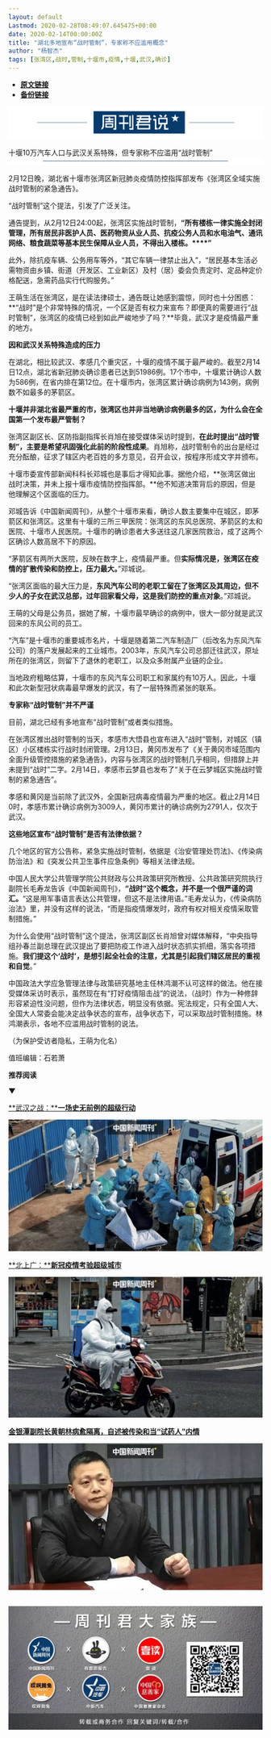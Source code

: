 ```yaml
---
layout: default
Lastmod: 2020-02-28T08:49:07.645475+00:00
date: 2020-02-14T00:00:00Z
title: "湖北多地宣布“战时管制”，专家称不应滥用概念"
author: "杨智杰"
tags: [张湾区,战时,管制,十堰市,疫情,十堰,武汉,确诊]
---
```


* [**原文链接**](http://mp.weixin.qq.com/s?__biz=MjM5MDU1Mzg3Mw==&mid=2651250401&idx=1&sn=a3a1b8e3a7b18480353ffbccbe245f66&chksm=bdb17c9f8ac6f589d7c889c6f09f5376fdbb7fba278fd4bc6b373e16ed062dac55f3c8a2af9b#rd)
* [**备份链接**](http://archive.is/JoQwu)


![](/images/post/f41406ec9ad46136ba4493dadf70b2d1.jpg)

十堰10万汽车人口与武汉关系特殊，但专家称不应滥用“战时管制”![](/images/post/5068c0a7c0924f3c134f3186e9e4ae73.jpg)

2月12日晚，湖北省十堰市张湾区新冠肺炎疫情防控指挥部发布《张湾区全域实施战时管制的紧急通告》。

“战时管制”这个提法，引发了广泛关注。

通告提到，从2月12日24:00起，张湾区实施战时管制，**“所有楼栋一律实施全封闭管理，所有居民非医护人员、医药物资从业人员、抗疫公务人员和水电油气、通讯网络、粮食蔬菜等基本民生保障从业人员，不得出入楼栋。****”**

此外，除抗疫车辆、公务用车等外，“其它车辆一律禁止出入”，“居民基本生活必需物资由乡镇、街道（开发区、工业新区）及村（居）委会负责定时、定品种定价格配送，急需药品实行代购服务。”

王萌生活在张湾区，是在读法律硕士，通告既让她感到震惊，同时也十分困惑：**“战时”是个非常特殊的情况，一个区是否有权力来宣布？即便真的需要进行“战时管制”，张湾区的疫情已经到如此严峻地步了吗？**毕竟，武汉才是疫情最严重的地方。

**因和武汉关系特殊造成的压力**

在湖北，相比较武汉、孝感几个重灾区，十堰的疫情不属于最严峻的。截至2月14日12点，湖北省新冠肺炎确诊患者已达到51986例。17个市中，十堰累计确诊人数为586例，在省内排在第12位。在十堰市内，张湾区累计确诊病例为143例，病例数不如最多的茅箭区。

**十堰并非湖北省最严重的市，张湾区也并非当地确诊病例最多的区，为什么会在全国第一个发布最严管制？**

张湾区副区长、区防指副指挥长肖旭在接受媒体采访时提到，**在此时提出“战时管制”，主要是希望巩固强化此前的阶段性成果**。肖旭称，战时管制令的出台是经过充分酝酿，征求了辖区内老百姓的多方意见，召开会议，按程序形成文字并颁布。

十堰市委宣传部新闻科科长邓城也是事后才得知此事。据他介绍，**张湾区做出战时决策，并未上报十堰市疫情防控指挥部。**他不知道决策背后的原因，但是他理解这个区面临的压力。

邓城告诉《中国新闻周刊》，从整个十堰市来看，确诊人数主要集中在城区，即茅箭区和张湾区。这里有十堰的三所三甲医院：张湾区的东风总医院、茅箭区的太和医院、十堰市人民医院。十堰市的确诊患者大多送往这几家医院救治，成了这两个区确诊人数高居不下的原因。

“茅箭区有两所大医院，反映在数字上，疫情最严重。但**实际情况是，张湾区在疫情的扩散传染和防控上，压力最大。**”邓城说。

“张湾区面临的最大压力是，**东风汽车公司的老职工留在了张湾区及其周边，但不少人的子女在武汉总部，过年回家看父母，这是我们防控的重点对象**。”邓城说。

王萌的父母是公务员，据她了解，十堰市最早确诊的病例中，很大一部分就是武汉回来的东风公司的员工。

“汽车”是十堰市的重要城市名片，十堰是随着第二汽车制造厂（后改名为东风汽车公司）的落户发展起来的工业城市。2003年，东风汽车公司总部迁往武汉，原址所在的张湾区，则留下了退休的老职工，以及众多附属产业链的企业。

当地政府粗略估算，十堰市的东风汽车公司职工和家属约有10万人。因此，十堰和此次新型冠状病毒最早爆发的武汉，有了一层特殊而紧张的联系。

**专家称“战时管制”并不严谨**

目前，湖北已经有多地宣布“战时管制”或者类似措施。

在张湾区推出战时管制的当天，孝感市大悟县也宣布进入“战时”管制，对城区（镇区）小区楼栋实行战时封闭管理。2月13日，黄冈市发布了《关于黄冈市域范围内全面升级管控措施的紧急通告》，内容与张湾区的战时管制几乎相同，但措辞上并未提到“战时”二字。2月14日，孝感市云梦县也发布了“关于在云梦城区实施战时管制的紧急通告”。

孝感和黄冈是当前除了武汉外，全国新冠病毒疫情最为严重的地区。截止2月14日0时，孝感市累计确诊病例为3009人，黄冈市累计的确诊病例为2791人，仅次于武汉。

**这些地区宣布“战时管制”是否有法律依据？**

几个地区的官方公告称，紧急实施战时管制，依据是《治安管理处罚法》、《传染病防治法》和《突发公共卫生事件应急条例》等相关法律法规。

中国人民大学公共管理学院公共财政与公共政策研究所教授、公共政策研究院执行副院长毛寿龙告诉《中国新闻周刊》，**“战时”这个概念，并不是一个很严谨的词汇。**“这是用军事语言表达公共管理，但这不是法律用语。”毛寿龙认为，《传染病防治法》里，并没有这样的说法，“而是指疫情爆发时，政府有权对相关疫情采取管制措施。”

为什么会使用“战时管制”这个提法，张湾区副区长肖旭曾对媒体解释，“中央指导组孙春兰副总理在武汉提出了要把防疫工作进入战时状态抓实抓细，落实各项措施。**我们提这个‘战时’，是想引起全社会的注意，尤其是引起我们辖区居民的重视和自觉**。”

中国政法大学应急管理法律与政策研究基地主任林鸿潮不认可这样的做法。他在接受媒体采访时表示，虽然现在有“打好疫情阻击战”的说法，（战时）作为一种修辞形容紧迫性没问题，但作为法律状态，明显没有依据。宪法规定，只有全国人大、全国大人常委会能决定战争状态的宣布，战争状态下，可以采取战时管制措施。林鸿潮表示，各地不应滥用战时管制的说法。

（为保护受访者隐私，王萌为化名）

值班编辑：石若萧

**推荐阅读**

▼

[**武汉之战：****一场史无前例的超级行动**](http://mp.weixin.qq.com/s?__biz=MjM5MDU1Mzg3Mw==&mid=2651250274&idx=1&sn=0bb98f60c4a720d5cbdb3619b691b94e&chksm=bdb17c1c8ac6f50abf94083f3f7786710b56bf4060290502fc494ee2206c79bdc1f7312f170b&scene=21#wechat_redirect)

[![](/images/post/314613e9e91bb6343cafda5930ad7b20.jpg)](http://mp.weixin.qq.com/s?__biz=MjM5MDU1Mzg3Mw==&mid=2651250274&idx=1&sn=0bb98f60c4a720d5cbdb3619b691b94e&chksm=bdb17c1c8ac6f50abf94083f3f7786710b56bf4060290502fc494ee2206c79bdc1f7312f170b&scene=21#wechat_redirect)

[**北上广：****新冠疫情考验超级城市**](http://mp.weixin.qq.com/s?__biz=MjM5MDU1Mzg3Mw==&mid=2651250333&idx=1&sn=0f7f22f2f22fa268ac35b391b2e7ba41&chksm=bdb17ce38ac6f5f5234f6b1fead7db6b6402f74cfd115ac25e5eca6199699f526a8ac61b09ca&scene=21#wechat_redirect)  

[![](/images/post/a7b2bddefbe04fc9a836d0a25782d0b2.jpg)](http://mp.weixin.qq.com/s?__biz=MjM5MDU1Mzg3Mw==&mid=2651250333&idx=1&sn=0f7f22f2f22fa268ac35b391b2e7ba41&chksm=bdb17ce38ac6f5f5234f6b1fead7db6b6402f74cfd115ac25e5eca6199699f526a8ac61b09ca&scene=21#wechat_redirect)

[**金银潭副院长黄朝林病愈隔离，自述被传染和当“试药人”内情**](http://mp.weixin.qq.com/s?__biz=MjM5MDU1Mzg3Mw==&mid=2651250348&idx=1&sn=4ba362c35d94d5d422b5a7cf162c187a&chksm=bdb17cd28ac6f5c4105e759e3076771c8f0c8a09f9caa9941c94e5ccb22f7d5260283d700c2e&scene=21#wechat_redirect)  

[![](/images/post/87ffce6745aac59fb43a852530bea827.jpg)](http://mp.weixin.qq.com/s?__biz=MjM5MDU1Mzg3Mw==&mid=2651250348&idx=1&sn=4ba362c35d94d5d422b5a7cf162c187a&chksm=bdb17cd28ac6f5c4105e759e3076771c8f0c8a09f9caa9941c94e5ccb22f7d5260283d700c2e&scene=21#wechat_redirect)

![](/images/post/e7d75581cc05b5b4850558294bf97f5f.jpg)
--------------------------------------------------------------------------------------------------------------------------------------------------------


